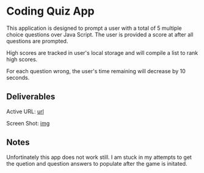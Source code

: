 # Coding Quiz App

This application is designed to prompt a user with a total of 5 multiple choice questions over Java Script. The user is provided a score at after all questions are prompted. 

High scores are tracked in user's local storage and will compile a list to rank high scores.

For each question wrong, the user's time remaining will decrease by 10 seconds. 

## Deliverables 

Active URL: [url](https://adamhayward.github.io/Coding_Quiz_App/)

Screen Shot: [img](./assets/images/screenshot.png)

## Notes

Unfortinately this app does not work still. I am stuck in my attempts to get the quetion and question answers to populate after the game is initated. 